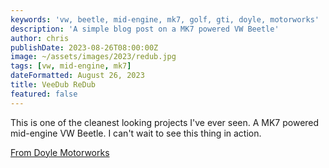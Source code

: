 ```yaml
---
keywords: 'vw, beetle, mid-engine, mk7, golf, gti, doyle, motorworks'
description: 'A simple blog post on a MK7 powered VW Beetle'
author: chris
publishDate: 2023-08-26T08:00:00Z
image: ~/assets/images/2023/redub.jpg
tags: [vw, mid-engine, mk7]
dateFormatted: August 26, 2023
title: VeeDub ReDub
featured: false
---
```


This is one of the cleanest looking projects I've ever seen. A MK7 powered mid-engine VW Beetle. I can't wait to see this thing in action.

[From Doyle Motorworks](https://www.doylemw.com/)
